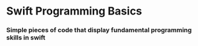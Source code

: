 # Swift Programming Basics
### Simple pieces of code that display fundamental programming skills in swift 
